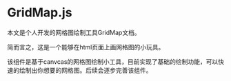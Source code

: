 # GridMap.js

本文是个人开发的网格图绘制工具GridMap文档。

简而言之，这是一个能够在html页面上画网格图的小玩具。

该组件是基于canvcas的网格图绘制小工具，目前实现了基础的绘制功能，可以快速的绘制出你想要的网格图。后续会逐步完善该组件。

